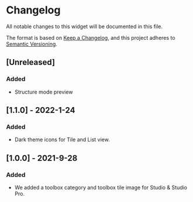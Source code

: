 # Changelog

All notable changes to this widget will be documented in this file.

The format is based on [Keep a Changelog](https://keepachangelog.com/en/1.0.0/), and this project adheres to [Semantic Versioning](https://semver.org/spec/v2.0.0.html).

## [Unreleased]

### Added

-   Structure mode preview

## [1.1.0] - 2022-1-24

### Added

-   Dark theme icons for Tile and List view.

## [1.0.0] - 2021-9-28

### Added

-   We added a toolbox category and toolbox tile image for Studio & Studio Pro.
